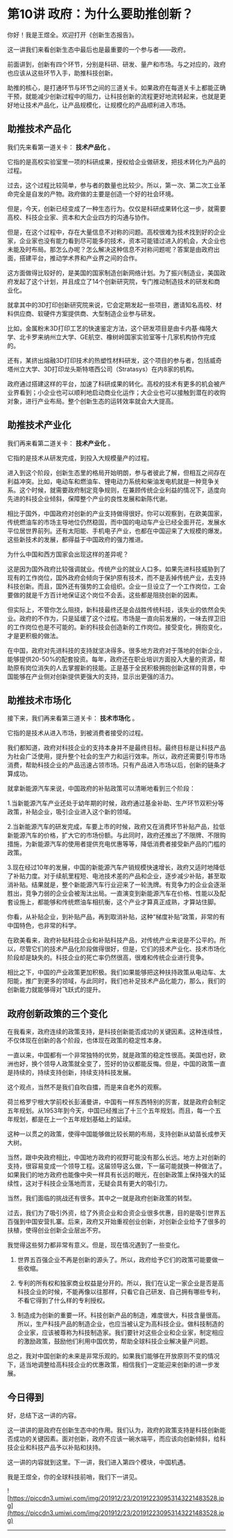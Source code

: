 # 第10讲 政府：为什么要助推创新？

你好！我是王煜全。欢迎打开《创新生态报告》。

这一讲我们来看创新生态中最后也是最重要的一个参与者——政府。

前面讲到，创新有四个环节，分别是科研、研发、量产和市场。与之对应的，政府也应该从这些环节入手，助推科技创新。

助推的核心，是打通环节与环节之间的三道关卡。如果政府在每道关卡上都能正确干预，就能减少创新过程中的阻力，让科技创新的流程更好地流转起来，也就是更好地让技术产品化，让产品规模化，让规模化的产品顺利进入市场。

## 助推技术产品化

我们先来看第一道关卡： **技术产品化** 。

它指的是高校实验室里一项的科研成果，授权给企业做研发，把技术转化为产品的过程。

过去，这个过程比较简单，参与者的数量也比较少。所以，第一次、第二次工业革命完全是自发的产物。政府做的主要是创造一个好的社会环境。

但是，今天，创新已经变成了一种生态行为。仅仅是科研成果转化这一步，就需要高校、科技企业家、资本和大企业四方的沟通与协作。

但是，在这个过程中，存在大量信息不对称的问题。高校很难为技术找到好的企业家，企业家也没有能力看到尽可能多的技术，资本可能错过进入的机会，大企业也未能及时布局。那怎么办呢？怎么解决这种信息不对称问题呢？答案是由政府出面，搭建平台，推动学术界和产业界之间的合作。

这方面做得比较好的，是美国的国家制造创新网络计划。为了振兴制造业，美国政府发起了这个计划，并且成立了14个创新研究院，专门推动制造技术的研发和商业化。

就拿其中的3D打印创新研究院来说，它会定期发起一些项目，邀请知名高校、材料供应商、软硬件方案提供商、大型制造企业参与研发。

比如，金属粉末3D打印工艺的快速鉴定方法，这个研发项目是由卡内基·梅隆大学、北卡罗来纳州立大学、GE航空、橡树岭国家实验室等十几家机构协作完成的。

还有，某挤出熔融3D打印技术的热塑性材料研发，这个项目的参与者，包括威奇塔州立大学、3D打印龙头斯特塔西公司（Stratasys）在内8家的机构。

政府通过搭建这样的平台，加速了科研成果的转化。高校的技术有更多的机会被产业界看到；小企业也可以顺利地启动商业化运作；大企业也可以接触到潜在的收购对象，进行产业布局。整个创新生态的运转效率就会大大提高。

## 助推技术产业化

我们再来看第二道关卡： **技术产业化** 。

它指的是技术从研发完成，到投入大规模量产的过程。

进入到这个阶段，创新生态里的格局开始明朗，参与者彼此了解，但相互之间存在利益冲突。比如，电动车和燃油车、锂电动力系统和柴油发电机就是一种竞争关系。这个时候，就需要政府制定竞争规则，在兼顾传统企业利益的情况下，适度向先进的科技企业倾斜，保障整个产业的良性发展和新陈代谢。

相比于国外，中国政府对创新的产业支持做得很好。你可以观察到，在欧美国家，传统燃油车的市场主导地位仍然稳固，而中国的电动车产业已经全面开花，发展水平位居世界前列。还有太阳能、手机电子产业，也都在中国迎来了大规模的爆发。这些新技术的发展，都得益于中国政府的强力推进。

为什么中国和西方国家会出现这样的差异呢？

这是因为国外政府比较强调就业。传统产业的就业人口多。如果先进科技威胁到了现有的工作岗位，国外政府会倾向于保护原有技术，而不是丢掉传统产业，去支持科技创新。而且，国外还有强势的工会组织。企业一旦设立了一个工作岗位，工会要做的就是千方百计地保证这个岗位不会丢。这些都是阻挠创新的因素。

但实际上，不管你怎么阻挠，新科技最终还是会战胜传统科技，该失业的依然会失业。政府的不作为，只是延缓了这个过程。市场是一直向前发展的，一味去捍卫旧的工作岗位也是不可能的。新的科技会创造新的工作岗位。接受变化，拥抱变化，才是更积极的做法。

在中国，政府对先进科技的支持就坚决得多。很多地方政府对于落地的创新企业，能够提供20-50%的配套投资。每年，政府还在职业培训方面投入大量的资源，帮助原有岗位消失的人去掌握新的技能。正是基于全民积极拥抱创新这样的背景，中国能够在产业侧对创新提供更强大的支持，显示出更强的活力。

## 助推技术市场化

接下来，我们再来看第三道关卡： **技术市场化** 。

它指的是技术从进入市场，到被消费者接受的过程。

我们都知道，政府对科技企业的支持本身并不是最终目标。最终目标是让科技产品为社会广泛使用，提升整个社会的生产力和运行效率。所以，政府还需要引导市场消费，帮助科技企业的产品迅速占领市场。只有产品进入市场以后，创新的链条才算成功。

就拿新能源汽车来说，中国政府的补贴政策可以清晰地看到三个阶段：

1.当新能源汽车产业还处于幼年期的时候，政府通过基金补助、生产环节双积分等政策，补贴企业，吸引企业进入这个新的领域。

2.当新能源汽车的研发完成，车要上市的时候，政府又在消费环节补贴产品，拉低新能源汽车的价格，扩大它的市场份额。与此同时，政府还推出了不限牌、不限购措施，为新能源汽车的使用者提供充电优惠等等，降低消费者接受新产品的门槛的政策。

3.现在经过10年的发展，中国的新能源汽车产销规模快速增长，政府又适时地降低了补贴力度。对于续航里程短、电池技术差的产品和企业，逐步减少补贴，甚至取消补贴。结果就是，整个新能源汽车行业迎来了一轮洗牌。有竞争力的企业会逐渐胜出，竞争力弱的企业会被淘汰出局。一直演变到新能源汽车在价格、性能以及配套设施上，都能够和传统燃油车相抗衡，这个产业才算真正成熟，才算站住脚。

你看，从补贴企业，到补贴产品，再到取消补贴，这种“梯度补贴”政策，非常的有中国特色，也非常的科学。

在欧美看来，政府补贴科技企业和补贴科技产品，对传统产业来说是不公平的。所以，尽管它们的技术产品化阶段做得很好，但是，它们的技术产业化、技术市场化阶段却是缺失的。科技企业的死亡率仍然很高，很难和传统企业进行竞争。

相比之下，中国的产业政策更加积极。我们如果能够把这种扶持政策从电动车、太阳能，推广到更多的领域，与此同时，我们也补足技术产品化能力，那么，我们的创新能力就能够得对飞跃式的提升。

## 政府创新政策的三个变化

在我看来，政府连续的政策支持，是科技创新能否成功的关键因素。这种连续性，不仅体现在创新的各个阶段，也体现在政策的稳定性本身。

一直以来，中国都有一个非常独特的优势，就是政策的稳定性很高。美国也好，欧洲也好，换个领导人政策就全变了，签好的协议都能反悔。但是，中国的政策一直是持续的，持续支持创新，持续支持科技发展。

这个观点，当然不是我们自吹自擂，而是来自老外的观察。

荷兰格罗宁根大学前校长彭浦曼讲，中国有一样东西特别的厉害，就是政府会制定五年规划。从1953年到今天，中国已经推出了十三个五年规划。而且，每一个五年规划，都是在上一个五年规划基础上的延续。

这种一以贯之的政策，使得中国能够做比较长期的布局，支持创新从幼苗长成参天大树。

当然，跟中央政府相比，中国地方政府的视野可能没有那么长远。地方上对创新的支持，很容易变成一个领导工程。这届领导这么做，下一届可能就换一种做法了。如果我们的地方政府也能像中央一样具有长远的眼光，在创新政策上保持强大的延续性，这对于科技企业落地而言，无疑会具有更大的吸引力。

当然，我们面临的挑战还有很多。其中之一就是政府创新政策的转型。

过去，我们为了吸引外资，给了外资企业和合资企业很多优惠，目的是吸引世界五百强到中国安营扎寨。后来，政府又开始重视创业创新，对创新企业给予了很多的扶植，使得创业创新企业层出不穷。

我觉得这些努力都非常有意义。但是，现在情况遇到了一些变化。

1. 世界五百强企业不再是创新的源头了。所以，政府给予它们的政策可能要做一些收缩。

2. 专利的所有权和独家商业权益是分开的。所以，我们在认定一家企业是否是高科技企业的时候，不能再像以往那样，只看它自己研发、自己拥有哪些专利，不看它得到了什么样的专利授权。

3. 制造成为创新的重要一环。科技创新产品的制造，难度很大，科技含量很高。所以，生产科技产品的制造企业，也应当被认定为高科技企业。做科技制造的企业家，应该被尊称为科技制造家。我们要针对这些企业和企业家，制定相应的激励政策，鼓励他们利用中国优势，帮助全球科技企业解决量产问题。

总之，我对中国创新的未来是非常乐观的。如果我们能够在开放原则不变的情况下，适当地调整给高科技企业的优惠政策，相信我们一定能迎来创新的进一步发展。

## 今日得到

好，总结下这一讲的内容。

这一讲讲的是政府在创新生态中的作用。我们认为，政府的政策支持是科技创新能否成功的关键因素。面对创新，政府不应该一碗水端平，而应该向创新倾斜，给科技企业和科技产品予以补贴和扶持。

这一讲的内容就到这里。下一讲，我们进入第四个模块，中国机遇。

我是王煜全，你的全球科技前哨，我们下一讲见。

![https://piccdn3.umiwi.com/img/201912/23/201912230953143221483528.jpg](https://piccdn3.umiwi.com/img/201912/23/201912230953143221483528.jpg)

---
